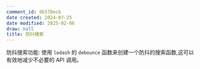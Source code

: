 ```yaml
---
comment_id: db578ecb
date created: 2024-07-25
date modified: 2025-02-06
draw: null
title: 防抖搜索
---
```

防抖搜索功能: 使用 `lodash` 的 `debounce` 函数来创建一个防抖的搜索函数,这可以有效地减少不必要的 API 调用。
